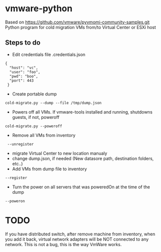 # vmware-python

Based on  https://github.com/vmware/pyvmomi-community-samples.git
Python program for cold migration VMs from/to Virtual Center or ESXi host

## Steps to do

* Edit credentials file .credentials.json
```
{ 
  "host": "vc", 
  "user": "foo", 
  "pwd": "boo", 
  "port": 443
 }
```
* Create portable dump
```
cold-migrate.py --dump --file /tmp/dump.json
```
* Powers off all VMs. If vmware-tools installed and running, shutdowns guests, if not, poweroff
```
cold-migrate.py --poweroff
```
* Remove all VMs from inventory
```
 --unregister
```
* migrate Virtual Center to new location manualy
* change dump.json, if needed (New datasore path, destination folders, etc..)
* Add VMs from dump file to inventory
```
--register
```
* Turn the power on all servers that was poweredOn at the time of the dump
```
--poweron
```

# TODO
If you have distributed switch, after remove machine from inventory,
when you add it back, virtual network adapters will be NOT connected to
any network. This is not a bug, this is the way VmWare works.
